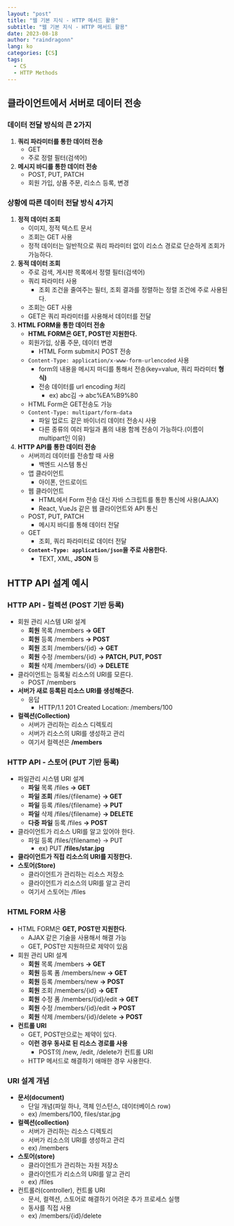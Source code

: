 ```yaml
---
layout: "post"
title: "웹 기본 지식 - HTTP 메서드 활용"
subtitle: "웹 기본 지식 - HTTP 메서드 활용"
date: 2023-08-18
author: "raindragonn"
lang: ko
categories: [CS]
tags:
  - CS
  - HTTP Methods
---
```


## 클라이언트에서 서버로 데이터 전송

### 데이터 전달 방식의 큰 2가지

1. **쿼리 파라미터를 통한 데이터 전송**
    - GET
    - 주로 정렬 필터(검색어)
2. **메시지 바디를 통한 데이터 전송**
    - POST, PUT, PATCH
    - 회원 가입, 상품 주문, 리소스 등록, 변경

### 상황에 따른 데이터 전달 방식 4가지

1. **정적 데이터 조회**
    - 이미지, 정적 텍스트 문서
    - 조회는 GET 사용
    - 정적 데이터는 일반적으로 쿼리 파라미터 없이 리소스 경로로 단순하게 조회가 가능하다.
2. **동적 데이터 조회**
    - 주로 검색, 게시판 목록에서 정렬 필터(검색어)
    - 쿼리 파라미터 사용
        - 조회 조건을 줄여주는 필터, 조회 결과를 정렬하는 정렬 조건에 주로 사용된다.
    - 조회는 GET 사용
    - GET은 쿼리 파라미터를 사용해서 데이터를 전달
3. **HTML FORM을 통한 데이터 전송**
    - **HTML FORM은 GET, POST만 지원한다.**
    - 회원가입, 상품 주문, 데이터 변경
        - HTML Form submit시 POST 전송
    - `Content-Type: application/x-www-form-urlencoded` 사용
        - form의 내용을 메시지 마디를 통해서 전송(key=value, 쿼리 파라미터 **형식)**
        - 전송 데이터를 url encoding 처리
            - ex) abc김 → abc%EA%B9%80
    - HTML Form은 GET전송도 가능
    - `Content-Type: multipart/form-data`
        - 파일 업로드 같은 바이너리 데이터 전송시 사용
        - 다른 종류의 여러 파일과 폼의 내용 함께 전송이 가능하다.(이름이 multipart인 이유)
4. **HTTP API를 통한 데이터 전송**
    - 서버끼리 데이터를 전송할 때 사용
        - 백엔드 시스템 통신
    - 앱 클라이언트
        - 아이폰, 안드로이드
    - 웹 클라이언트
        - HTML에서 Form 전송 대신 자바 스크립트를 통한 통신에 사용(AJAX)
        - React, VueJs 같은 웹 클라이언트와 API 통신
    - POST, PUT, PATCH
        - 메시지 바디를 통해 데이터 전달
    - GET
        - 조회, 쿼리 파라미터로 데이터 전달
    - **`Content-Type: application/json`을 주로 사용한다.**
        - TEXT, XML, **JSON** 등

## HTTP API 설계 예시

### HTTP API - 컬렉션 (POST 기반 등록)

- 회원 관리 시스템 URI 설계
    - **회원** 목록 /members **-> GET**
    - **회원** 등록 /members **-> POST**
    - **회원** 조회 /members/{id} **-> GET**
    - **회원** 수정 /members/{id} **-> PATCH, PUT, POST**
    - **회원** 삭제 /members/{id} **-> DELETE**
- 클라이언트는 등록될 리소스의 URI를 모른다.
    - POST /members
- **서버가 새로 등록된 리소스 URI를 생성해준다.**
    - 응답
        - HTTP/1.1 201 Created
        Location: /members/100
- **컬렉션(Collection)**
    - 서버가 관리하는 리소스 디렉토리
    - 서버가 리소스의 URI를 생성하고 관리
    - 여기서 컬렉션은 **/members**

### HTTP API - 스토어 (PUT 기반 등록)

- 파일관리 시스템 URI 설계
    - **파일** 목록 /files **-> GET**
    - **파일 조회** /files/{filename} **-> GET**
    - **파일** 등록 /files/{filename} **-> PUT**
    - **파일** 삭제 /files/{filename} **-> DELETE**
    - **다중** **파일** 등록 /files **-> POST**
- 클라이언트가 리소스 URI를 알고 있어야 한다.
    - 파일 등록 /files/{filename} -> PUT
        - ex) PUT **/files/star.jpg**
- **클라이언트가 직접 리소스의 URI를 지정한다.**
- **스토어(Store)**
    - 클라이언트가 관리하는 리소스 저장소
    - 클라이언트가 리소스의 URI를 알고 관리
    - 여기서 스토어는 /files

### HTML FORM 사용

- HTML FORM은 **GET, POST만 지원한다.**
    - AJAX 같은 기술을 사용해서 해결 가능
    - GET, POST만 지원하므로 제약이 있음
- 회원 관리 URI 설계
    - **회원** 목록 /members **-> GET**
    - **회원** 등록 폼 /members/new **-> GET**
    - **회원** 등록 /members/new **-> POST**
    - **회원** 조회 /members/{id} **-> GET**
    - **회원** 수정 폼 /members/{id}/edit **-> GET**
    - **회원** 수정 /members/{id}/edit **-> POST**
    - **회원** 삭제 /members/{id}/delete **-> POST**
- **컨트롤 URI**
    - GET, POST만으로는 제약이 있다.
    - **이런 경우 동사로 된 리소스 경로를 사용**
        - POST의 /new, /edit, /delete가 컨트롤 URI
    - HTTP 메서드로 해결하기 애매한 경우 사용한다.

### URI 설계 개념

- **문서(document)**
    - 단일 개념(파일 하나, 객체 인스턴스, 데이터베이스 row)
    - ex) /members/100, files/star.jpg
- **컬렉션(collection)**
    - 서버가 관리하는 리소스 디렉토리
    - 서버가 리소스의 URI를 생성하고 관리
    - ex) /members
- **스토어(store)**
    - 클라이언트가 관리하는 자원 저장소
    - 클라이언트가 리소스의 URI를 알고 관리
    - ex) /files
- 컨트롤러(controller), 컨트롤 URI
    - 문서, 컬렉션, 스토어로 해결하기 어려운 추가 프로세스 실행
    - 동사를 직접 사용
    - ex) /members/{id}/delete